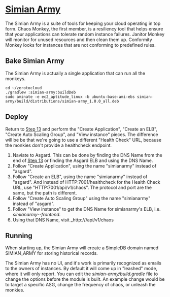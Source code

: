 # <a href="https://github.com/Netflix/SimianArmy/wiki" target="_blank">Simian Army</a>

The Simian Army is a suite of tools for keeping your cloud operating in top form. 
Chaos Monkey, the first member, is a resiliency tool that helps ensure that your applications can tolerate random instance failures.
Janitor Monkey will monitor for unused resources and then clean them up.
Conformity Monkey looks for instances that are not conforming to predefined rules.

## Bake Simian Army

The Simian Army is actually a single application that can run all the monkeys.

    cd ~/zerotocloud
    ./gradlew :simian-army:buildDeb
    sudo aminate -e ec2_aptitude_linux -b ubuntu-base-ami-ebs simian-army/build/distributions/simian-army_1.0.0_all.deb

## Deploy

Return to [Step 13](AsgardStandalone.md) and perform the "Create Application", "Create an ELB", "Create Auto Scaling Group", and "View instance" pieces.
The difference will be be that we're going to use a different "Health Check" URL, because the monkies don't provide a healthcheck endpoint. 

1. Naviate to Asgard. This can be done by finding the DNS Name from the end of [Step 13](AsgardStandalone.md) or finding the Asgard ELB and using the DNS Name.
2. Follow "Create Application", using the name "simianarmy" instead of "asgard".
3. Follow "Create an ELB", using the name "simianarmy" instead of "asgard". And instead of HTTP:7001/healthcheck for the Health Check URL, use "HTTP:7001/api/v1/chaos". The protocol and port are the same, but the path is different.
4. Follow "Create Auto Scaling Group" using the name "simianarmy" instead of "asgard".
5. Follow "View instance" to get the DNS Name for simianarmy's ELB, i.e. _simianarmy--frontend_. 
6. Using that DNS Name, visit _http://<ELB DNS name>/api/v1/chaos

## Running

When starting up, the Simian Army will create a SimpleDB domain named SIMIAN_ARMY for storing historical records.

The Simian Army has no UI, and it's work is primarily recognized as emails to the owners of instances. 
By default it will come up in "leashed" mode, where it will only report. 
You can edit the _simian-army/build.gradle_ file to change the options before the module is built. 
An example change would be to target a specific ASG, change the frequency of chaos, or unleash the monkies. 

